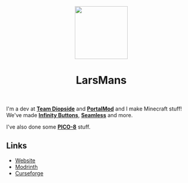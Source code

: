 <div align="center"> <!-- .element: style="display:flex;"-->
    <img src="https://larsmans64.github.io/assets/yosh round.png" height="140px">
    <h1>LarsMans</h1>
</div>

<br>

I'm a dev at **[Team Diopside](https://github.com/TeamDiopside)** and **[PortalMod](https://portalmod.net)** and I make Minecraft stuff!
We've made **[Infinity Buttons](https://modrinth.com/mod/infinitybuttons)**, **[Seamless](https://modrinth.com/mod/seamless)** and more.

I've also done some **[PICO-8](https://www.lexaloffle.com/bbs/?uid=75976)** stuff.

## Links

- [Website](https://larsmans64.github.io)
- [Modrinth](https://modrinth.com/user/LarsMans)
- [Curseforge](https://www.curseforge.com/members/larsmans64/projects)

